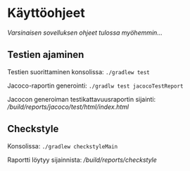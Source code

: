 # Käyttöohjeet

_Varsinaisen sovelluksen ohjeet tulossa myöhemmin..._

## Testien ajaminen

Testien suorittaminen konsolissa: `./gradlew test`

Jacoco-raportin generointi: `./gradlw test jacocoTestReport`

Jacocon generoiman testikattavuusraportin sijainti: _/build/reports/jacoco/test/html/index.html_

## Checkstyle
Konsolissa:
`./gradlew checkstyleMain`

Raportti löytyy sijainnista: _/build/reports/checkstyle_
